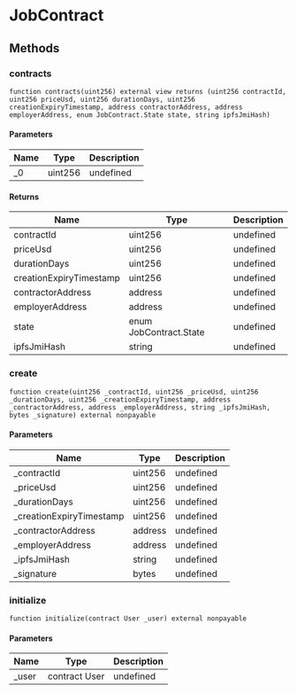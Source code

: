 # JobContract









## Methods

### contracts

```solidity
function contracts(uint256) external view returns (uint256 contractId, uint256 priceUsd, uint256 durationDays, uint256 creationExpiryTimestamp, address contractorAddress, address employerAddress, enum JobContract.State state, string ipfsJmiHash)
```





#### Parameters

| Name | Type | Description |
|---|---|---|
| _0 | uint256 | undefined |

#### Returns

| Name | Type | Description |
|---|---|---|
| contractId | uint256 | undefined |
| priceUsd | uint256 | undefined |
| durationDays | uint256 | undefined |
| creationExpiryTimestamp | uint256 | undefined |
| contractorAddress | address | undefined |
| employerAddress | address | undefined |
| state | enum JobContract.State | undefined |
| ipfsJmiHash | string | undefined |

### create

```solidity
function create(uint256 _contractId, uint256 _priceUsd, uint256 _durationDays, uint256 _creationExpiryTimestamp, address _contractorAddress, address _employerAddress, string _ipfsJmiHash, bytes _signature) external nonpayable
```





#### Parameters

| Name | Type | Description |
|---|---|---|
| _contractId | uint256 | undefined |
| _priceUsd | uint256 | undefined |
| _durationDays | uint256 | undefined |
| _creationExpiryTimestamp | uint256 | undefined |
| _contractorAddress | address | undefined |
| _employerAddress | address | undefined |
| _ipfsJmiHash | string | undefined |
| _signature | bytes | undefined |

### initialize

```solidity
function initialize(contract User _user) external nonpayable
```





#### Parameters

| Name | Type | Description |
|---|---|---|
| _user | contract User | undefined |




